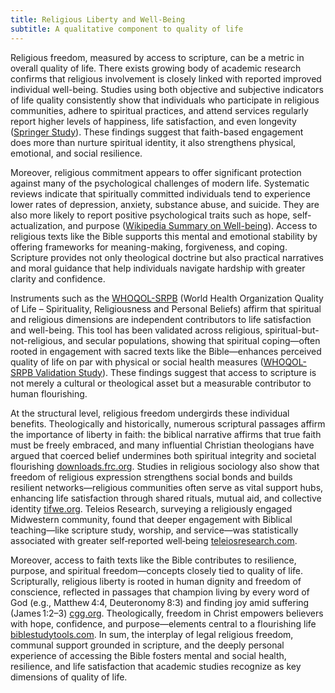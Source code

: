 ```yaml
---
title: Religious Liberty and Well‑Being
subtitle: A qualitative component to quality of life
---
```


Religious freedom, measured by access to scripture, can be a metric in overall quality of life. There exists growing body of academic research confirms that religious involvement is closely linked with reported improved individual well-being. Studies using both objective and subjective indicators of life quality consistently show that individuals who participate in religious communities, adhere to spiritual practices, and attend services regularly report higher levels of happiness, life satisfaction, and even longevity ([Springer Study](https://link.springer.com/article/10.1023/A%3A1020684404438)). These findings suggest that faith-based engagement does more than nurture spiritual identity, it also strengthens physical, emotional, and social resilience.

Moreover, religious commitment appears to offer significant protection against many of the psychological challenges of modern life. Systematic reviews indicate that spiritually committed individuals tend to experience lower rates of depression, anxiety, substance abuse, and suicide. They are also more likely to report positive psychological traits such as hope, self-actualization, and purpose ([Wikipedia Summary on Well-being](https://en.wikipedia.org/wiki/Well-being_contributing_factors)). Access to religious texts like the Bible supports this mental and emotional stability by offering frameworks for meaning-making, forgiveness, and coping. Scripture provides not only theological doctrine but also practical narratives and moral guidance that help individuals navigate hardship with greater clarity and confidence.

Instruments such as the [WHOQOL-SRPB](https://www.who.int/publications/i/item/WHO-MSD-MER-Rev-2012-04) (World Health Organization Quality of Life – Spirituality, Religiousness and Personal Beliefs) affirm that spiritual and religious dimensions are independent contributors to life satisfaction and well-being. This tool has been validated across religious, spiritual-but-not-religious, and secular populations, showing that spiritual coping—often rooted in engagement with sacred texts like the Bible—enhances perceived quality of life on par with physical or social health measures ([WHOQOL-SRPB Validation Study](https://drjosephhammer.com/wp-content/uploads/2019/03/Hammer-Wade-Cragun-2019-Valid-Assessment-of-Spiritual-Quality-of-Life-with-the-WHOQOL-SRPB-BREF-across-Religious-Spiritual-and-Secular-Persons.pdf)). These findings suggest that access to scripture is not merely a cultural or theological asset but a measurable contributor to human flourishing.

At the structural level, religious freedom undergirds these individual benefits. Theologically and historically, numerous scriptural passages affirm the importance of liberty in faith: the biblical narrative affirms that true faith must be freely embraced, and many influential Christian theologians have argued that coerced belief undermines both spiritual integrity and societal flourishing [downloads.frc.org](https://downloads.frc.org/EF/EF21F37.pdf). Studies in religious sociology also show that freedom of religious expression strengthens social bonds and builds resilient networks—religious communities often serve as vital support hubs, enhancing life satisfaction through shared rituals, mutual aid, and collective identity [tifwe.org](https://www.asanet.org/wp-content/uploads/savvy/images/journals/docs/pdf/asr/Dec10ASRFeature.pdf). Teleios Research, surveying a religiously engaged Midwestern community, found that deeper engagement with Biblical teaching—like scripture study, worship, and service—was statistically associated with greater self‑reported well‑being [teleiosresearch.com](https://teleiosresearch.com/religious-adherence-quality-of-life/).

Moreover, access to faith texts like the Bible contributes to resilience, purpose, and spiritual freedom—concepts closely tied to quality of life. Scripturally, religious liberty is rooted in human dignity and freedom of conscience, reflected in passages that champion living by every word of God (e.g., Matthew 4:4, Deuteronomy 8:3) and finding joy amid suffering (James 1:2–3) [cgg.org](https://www.cgg.org/index.cfm/library/guides/id/1066/quality-life-bible-study-guide.htm). Theologically, freedom in Christ empowers believers with hope, confidence, and purpose—elements central to a flourishing life [biblestudytools.com](https://www.biblestudytools.com/bible-study/topical-studies/what-does-freedom-look-like-in-the-christian-life.html). In sum, the interplay of legal religious freedom, communal support grounded in scripture, and the deeply personal experience of accessing the Bible fosters mental and social health, resilience, and life satisfaction that academic studies recognize as key dimensions of quality of life.